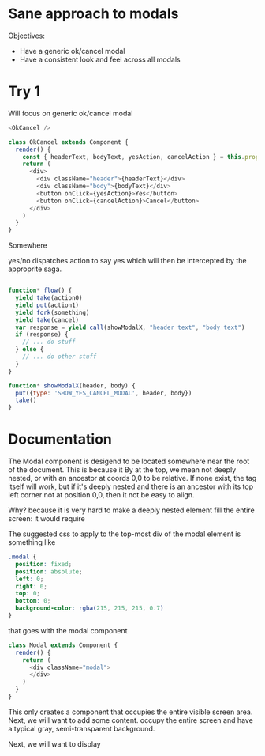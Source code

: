 # Sane approach to modals

Objectives:

* Have a generic ok/cancel modal
* Have a consistent look and feel across all modals

# Try 1

Will focus on generic ok/cancel modal

```js
<OkCancel />

class OkCancel extends Component {
  render() {
    const { headerText, bodyText, yesAction, cancelAction } = this.props
    return (
      <div>
        <div className="header">{headerText}</div>
        <div className="body">{bodyText}</div>
        <button onClick={yesAction}>Yes</button>
        <button onClick={cancelAction}>Cancel</button>
      </div>
    )
  }
}
```

Somewhere

yes/no dispatches action to say yes which will then be intercepted by the approprite saga.

```js

function* flow() {
  yield take(action0)
  yield put(action1)
  yield fork(something)
  yield take(cancel)
  var response = yield call(showModalX, "header text", "body text")
  if (response) {
    // ... do stuff
  } else {
    // ... do other stuff
  }
}

function* showModalX(header, body) {
  put({type: 'SHOW_YES_CANCEL_MODAL', header, body})
  take()
}
```

# Documentation

The Modal component is desigend to be located somewhere near the root of the document. This is because it By at the top, we mean not deeply nested, or with an ancestor at coords 0,0 to be relative. If none exist, the <html> tag itself will work, but if it's deeply nested and there is an ancestor with its top left corner not at position 0,0, then it not be easy to align.

Why? because it is very hard to make a deeply nested element fill the entire screen: it would require

The suggested css to apply to the top-most div of the modal element is something like

```css
.modal {
  position: fixed;
  position: absolute;
  left: 0;
  right: 0;
  top: 0;
  bottom: 0;
  background-color: rgba(215, 215, 215, 0.7)
}
```

that goes with the modal component

```js
class Modal extends Component {
  render() {
    return (
      <div className="modal">
      </div>
    )
  }
}
```

This only creates a component that occupies the entire visible screen area. Next, we will want to add some content. occupy the entire screen and have a typical gray, semi-transparent background.

Next, we will want to display
